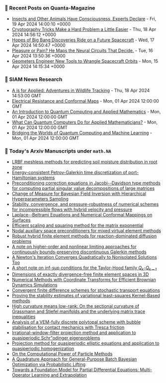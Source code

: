 ### 📝 Recent Posts on Quanta-Magazine
<!-- quanta starts -->
* <a href="https://www.quantamagazine.org/insects-and-other-animals-have-consciousness-experts-declare-20240419/">Insects and Other Animals Have Consciousness, Experts Declare</a> - Fri, 19 Apr 2024 14:00:10 +0000
* <a href="https://www.quantamagazine.org/cryptography-tricks-make-a-hard-problem-a-little-easier-20240418/">Cryptography Tricks Make a Hard Problem a Little Easier</a> - Thu, 18 Apr 2024 14:56:12 +0000
* <a href="https://www.quantamagazine.org/hopes-of-big-bang-discoveries-ride-on-a-future-spacecraft-20240417/">Hopes of Big Bang Discoveries Ride on a Future Spacecraft</a> - Wed, 17 Apr 2024 14:50:47 +0000
* <a href="https://www.quantamagazine.org/pleasure-or-pain-he-maps-the-neural-circuits-that-decide-20240416/">Pleasure or Pain? He Maps the Neural Circuits That Decide.</a> - Tue, 16 Apr 2024 13:50:36 +0000
* <a href="https://www.quantamagazine.org/geometers-engineer-new-tools-to-wrangle-spacecraft-orbits-20240415/">Geometers Engineer New Tools to Wrangle Spacecraft Orbits</a> - Mon, 15 Apr 2024 14:15:34 +0000
<!-- quanta ends -->

### 📝 SIAM News Research
<!-- siam-news starts -->
* <a href="https://sinews.siam.org/Details-Page/a-is-for-applied-adventures-in-wildlife-tracking">A is for Applied: Adventures in Wildlife Tracking</a> - Thu, 18 Apr 2024 14:53:00 GMT
* <a href="https://sinews.siam.org/Details-Page/electrical-resistance-and-conformal-maps">Electrical Resistance and Conformal Maps</a> - Mon, 01 Apr 2024 12:00:00 GMT
* <a href="https://sinews.siam.org/Details-Page/an-introduction-to-quantum-computing-and-applied-mathematics">An Introduction to Quantum Computing and Applied Mathematics</a> - Mon, 01 Apr 2024 12:00:00 GMT
* <a href="https://sinews.siam.org/Details-Page/what-can-quantum-computers-do-for-applied-mathematicians">What Can Quantum Computers Do for Applied Mathematicians?</a> - Mon, 01 Apr 2024 12:00:00 GMT
* <a href="https://sinews.siam.org/Details-Page/bridging-the-worlds-of-quantum-computing-and-machine-learning">Bridging the Worlds of Quantum Computing and Machine Learning</a> - Mon, 01 Apr 2024 12:00:00 GMT
<!-- siam-news ends -->

### 📝 Today's Arxiv Manuscripts under ``math.NA``
<!-- arxiv-math-na starts -->
* <a href="https://arxiv.org/abs/2404.12453">LRBF meshless methods for predicting soil moisture distribution in root zone</a>
* <a href="https://arxiv.org/abs/2404.12480">Energy-consistent Petrov-Galerkin time discretization of port-Hamiltonian systems</a>
* <a href="https://arxiv.org/abs/2404.12568">Preconditioning correction equations in Jacobi--Davidson type methods for computing partial singular value decompositions of large matrices</a>
* <a href="https://arxiv.org/abs/2404.12688">Change of Measure for Bayesian Field Inversion with Hierarchical Hyperparameters Sampling</a>
* <a href="https://arxiv.org/abs/2404.12732">Stability, convergence, and pressure-robustness of numerical schemes for incompressible flows with hybrid velocity and pressure</a>
* <a href="https://arxiv.org/abs/2404.12743">Laplace--Beltrami Equations and Numerical Conformal Mappings on Surfaces</a>
* <a href="https://arxiv.org/abs/2404.12789">Efficient scaling and squaring method for the matrix exponential</a>
* <a href="https://arxiv.org/abs/2404.12823">Nodal auxiliary space preconditioners for mixed virtual element methods</a>
* <a href="https://arxiv.org/abs/2404.12956">Robust hybrid finite element methods for reaction-dominated diffusion problems</a>
* <a href="https://arxiv.org/abs/2404.12965">A note on higher-order and nonlinear limiting approaches for continuously bounds-preserving discontinuous Galerkin methods</a>
* <a href="https://arxiv.org/abs/2101.09180">A Newton's Iteration Converges Quadratically to Nonisolated Solutions Too</a>
* <a href="https://arxiv.org/abs/2205.14223">A short note on inf-sup conditions for the Taylor-Hood family $Q_k$-$Q_{k-1}$</a>
* <a href="https://arxiv.org/abs/2301.00185">Dimensions of exactly divergence-free finite element spaces in 3D</a>
* <a href="https://arxiv.org/abs/2307.02913">Numerical Methods with Coordinate Transforms for Efficient Brownian Dynamics Simulations</a>
* <a href="https://arxiv.org/abs/2309.02208">Convergent finite difference schemes for stochastic transport equations</a>
* <a href="https://arxiv.org/abs/2312.07080">Proving the stability estimates of variational least-squares Kernel-Based methods</a>
* <a href="https://arxiv.org/abs/2403.01879">High curvature means low-rank: On the sectional curvature of Grassmann and Stiefel manifolds and the underlying matrix trace inequalities</a>
* <a href="https://arxiv.org/abs/2404.03045">Analysis of a VEM-fully discrete polytopal scheme with bubble stabilisation for contact mechanics with Tresca friction</a>
* <a href="https://arxiv.org/abs/2404.04507">Irrational-window-filter projection method and application to quasiperiodic Schr"odinger eigenproblems</a>
* <a href="https://arxiv.org/abs/2404.06841">Projection method for quasiperiodic elliptic equations and application to quasiperiodic homogenization</a>
* <a href="https://arxiv.org/abs/2304.10286">On the Computational Power of Particle Methods</a>
* <a href="https://arxiv.org/abs/2404.12219">A Quadrature Approach for General-Purpose Batch Bayesian Optimization via Probabilistic Lifting</a>
* <a href="https://arxiv.org/abs/2404.12355">Towards a Foundation Model for Partial Differential Equations: Multi-Operator Learning and Extrapolation</a>
<!-- arxiv-math-na ends -->
